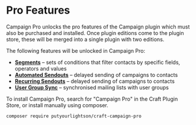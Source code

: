# Pro Features

Campaign Pro unlocks the pro features of the Campaign plugin which must also be purchased and installed. Once plugin editions come to the plugin store, these will be merged into a single plugin with two editions.

The following features will be unlocked in Campaign Pro:  

- **[Segments](https://craftcampaign.com/docs/segments)** – sets of conditions that filter contacts by specific fields, operators and values
- **[Automated Sendouts](https://craftcampaign.com/docs/sendouts#sendout-types)** –  delayed sending of campaigns to contacts
- **[Recurring Sendouts](https://craftcampaign.com/docs/sendouts#sendout-types)** –  delayed sending of campaigns to contacts
- **[User Group Sync](https://craftcampaign.com/docs/contacts#creating-contacts)** – synchronised mailing lists with user groups

To install Campaign Pro, search for "Campaign Pro" in the Craft Plugin Store, or install manually using composer.

    composer require putyourlightson/craft-campaign-pro
